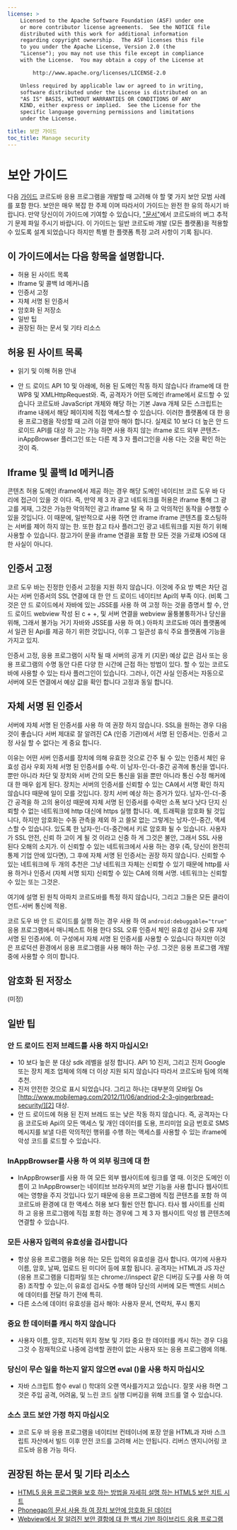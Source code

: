 ```yaml
---
license: >
    Licensed to the Apache Software Foundation (ASF) under one
    or more contributor license agreements.  See the NOTICE file
    distributed with this work for additional information
    regarding copyright ownership.  The ASF licenses this file
    to you under the Apache License, Version 2.0 (the
    "License"); you may not use this file except in compliance
    with the License.  You may obtain a copy of the License at

        http://www.apache.org/licenses/LICENSE-2.0

    Unless required by applicable law or agreed to in writing,
    software distributed under the License is distributed on an
    "AS IS" BASIS, WITHOUT WARRANTIES OR CONDITIONS OF ANY
    KIND, either express or implied.  See the License for the
    specific language governing permissions and limitations
    under the License.

title: 보안 가이드
toc_title: Manage security
---
```


# 보안 가이드

다음 [가이드](../../../index.html) 코르도바 응용 프로그램을 개발할 때 고려해 야 할 몇 가지 보안 모범 사례를 포함 한다. 보안은 매우 복잡 한 주제 이며 따라서이 가이드는 완전 한 유의 하시기 바랍니다. 만약 당신이이 가이드에 기여할 수 있습니다, ["문서"][1]에서 코르도바의 버그 추적기 문제 파일 주시기 바랍니다. 이 가이드는 일반 코르도바 개발 (모든 플랫폼)을 적용할 수 있도록 설계 되었습니다 하지만 특별 한 플랫폼 특정 고려 사항이 기록 됩니다.

 [1]: https://issues.apache.org/jira/browse/CB/component/12316407

## 이 가이드에서는 다음 항목을 설명합니다.

*   허용 된 사이트 목록
*   Iframe 및 콜백 Id 메커니즘
*   인증서 고정
*   자체 서명 된 인증서
*   암호화 된 저장소
*   일반 팁
*   권장된 하는 문서 및 기타 리소스

## 허용 된 사이트 목록

*   읽기 및 이해 허용 안내

*   안 드 로이드 API 10 및 아래에, 허용 된 도메인 작동 하지 않습니다 iframe에 대 한 WP8 및 XMLHttpRequest와. 즉, 공격자가 어떤 도메인 iframe에서 로드할 수 있습니다 코르도바 JavaScript 개체와 해당 하는 기본 Java 개체 모든 스크립트는 iframe 내에서 해당 페이지에 직접 액세스할 수 있습니다. 이러한 플랫폼에 대 한 응용 프로그램을 작성할 때 고려 이걸 받아 해야 합니다. 실제로 10 보다 더 높은 안 드 로이드 API를 대상 하 고는 가능 하면 사용 하지 않는 iframe 로드 외부 콘텐츠-inAppBrowser 플러그인 또는 다른 제 3 자 플러그인을 사용 다는 것을 확인 하는 것이 즉.

## Iframe 및 콜백 Id 메커니즘

콘텐츠 허용 도메인 iframe에서 제공 하는 경우 해당 도메인 네이티브 코르 도우 바 다리에 접근이 있을 것 이다. 즉, 만약 제 3 자 광고 네트워크를 허용은 iframe 통해 그 광고를 게재, 그것은 가능한 악의적인 광고 iframe 탈 옥 하 고 악의적인 동작을 수행할 수 있을 것입니다. 이 때문에, 일반적으로 사용 하면 안 iframe iframe 콘텐츠를 호스팅하는 서버를 제어 하지 않는 한. 또한 참고 타사 플러그인 광고 네트워크를 지원 하기 위해 사용할 수 있습니다. 참고가이 문을 iframe 연결을 포함 한 모든 것을 가로채 iOS에 대 한 사실이 아니다.

## 인증서 고정

코르 도우 바는 진정한 인증서 고정을 지원 하지 않습니다. 이것에 주요 방 벽은 차단 검사는 서버 인증서의 SSL 연결에 대 한 안 드 로이드 네이티브 Api의 부족 이다. (비록 그것은 안 드 로이드에서 자바에 있는 JSSE를 사용 하 여 고정 하는 것을 증명서 할 수, 안 드 로이드 webview 작성 된 c + +, 및 서버 연결을 webview 울퉁불퉁하거나 당신을 위해, 그래서 불가능 거기 자바와 JSSE를 사용 하 여.) 아파치 코르도바 여러 플랫폼에서 일관 된 Api를 제공 하기 위한 것입니다, 이후 그 일관성 휴식 주요 플랫폼에 기능을가지고 있지.

인증서 고정, 응용 프로그램이 시작 될 때 서버의 공개 키 (지문) 예상 값은 검사 또는 응용 프로그램의 수명 동안 다른 다양 한 시간에 근접 하는 방법이 있다. 할 수 있는 코르도바에 사용할 수 있는 타사 플러그인이 있습니다. 그러나, 이건 사실 인증서는 자동으로 서버에 모든 연결에서 예상 값을 확인 합니다 고정과 동일 합니다.

## 자체 서명 된 인증서

서버에 자체 서명 된 인증서를 사용 하 여 권장 하지 않습니다. SSL을 원하는 경우 다음 것이 좋습니다 서버 제대로 잘 알려진 CA (인증 기관)에서 서명 된 인증서는. 인증서 고정 사실 할 수 없다는 게 중요 합니다.

이유는 어떤 서버 인증서를 장치에 의해 유효한 것으로 간주 될 수 있는 인증서 체인 유효성 검사 우회 자체 서명 된 인증서를 수락. 이 남자-인-더-중간 공격에 통신을 엽니다. 뿐만 아니라 차단 및 장치와 서버 간의 모든 통신을 읽을 뿐만 아니라 통신 수정 해커에 대 한 매우 쉽게 된다. 장치는 서버의 인증서를 신뢰할 수 있는 CA에서 서명 확인 하지 않습니다 때문에 일이 모를 것입니다. 장치 서버 예상 하는 증거가 있다. 남자-인-더-중간 공격을 하 고의 용이성 때문에 자체 서명 된 인증서를 수락만 소폭 보다 낫다 단지 신뢰할 수 없는 네트워크에 http 대신에 https 실행 합니다. 예, 트래픽을 암호화 될 것입니다, 하지만 암호화는 수동 관측을 제외 하 고 쓸모 없는 그렇게는 남자-인-중간, 액세스할 수 있습니다. 있도록 한 남자-인-더-중간에서 키로 암호화 될 수 있습니다. 사용자가 SSL 안전, 신뢰 하 고이 게 될 것 이라고 신중 하 게 그것은 불안, 그래서 SSL 사용 된다 오해의 소지가. 이 신뢰할 수 있는 네트워크에서 사용 하는 경우 (즉, 당신이 완전히 통제 기업 안에 있다면), 그 후에 자체 서명 된 인증서는 권장 하지 않습니다. 신뢰할 수 있는 네트워크에 두 개의 추천은 그냥 네트워크 자체는 신뢰할 수 있기 때문에 http를 사용 하거나 인증서 (자체 서명 되지) 신뢰할 수 있는 CA에 의해 서명. 네트워크는 신뢰할 수 있는 또는 그것은.

여기에 설명 된 원칙 아파치 코르도바를 특정 하지 않습니다, 그리고 그들은 모든 클라이언트-서버 통신에 적용.

코르 도우 바 안 드 로이드를 실행 하는 경우 사용 하 여 `android:debuggable="true"` 응용 프로그램에서 매니페스트 허용 한다 SSL 오류 인증서 체인 유효성 검사 오류 자체 서명 된 인증서에. 이 구성에서 자체 서명 된 인증서를 사용할 수 있습니다 하지만 이것은 프로덕션 환경에서 응용 프로그램을 사용 해야 하는 구성. 그것은 응용 프로그램 개발 중에 사용할 수 의미 합니다.

## 암호화 된 저장소

(미정)

## 일반 팁

### 안 드 로이드 진저 브레드를 사용 하지 마십시오!

*   10 보다 높은 분 대상 sdk 레벨을 설정 합니다. API 10 진저, 그리고 진저 Google 또는 장치 제조 업체에 의해 더 이상 지원 되지 않습니다 따라서 코르도바 팀에 의해 추천. 
*   진저 안전한 것으로 표시 되었습니다. 그리고 하나는 대부분의 모바일 Os [http://www.mobilemag.com/2012/11/06/andriod-2-3-gingerbread-security/][2] 대상. 
*   안 드 로이드에 허용 된 진저 브레드 또는 낮은 작동 하지 않습니다. 즉, 공격자는 다음 코르도바 Api의 모든 액세스 및 개인 데이터를 도용, 프리미엄 요금 번호로 SMS 메시지를 보낼 다른 악의적인 행위를 수행 하는 액세스를 사용할 수 있는 iframe에 악성 코드를 로드할 수 있습니다. 

 [2]: http://bgr.com/2012/11/06/android-security-gingerbread-malware/

### InAppBrowser를 사용 하 여 외부 링크에 대 한

*   InAppBrowser를 사용 하 여 모든 외부 웹사이트에 링크를 열 때. 이것은 도메인 이름이 고 InAppBrowser는 네이티브 브라우저의 보안 기능을 사용 합니다 웹사이트에는 영향을 주지 것입니다 있기 때문에 응용 프로그램에 직접 콘텐츠를 포함 하 여 코르도바 환경에 대 한 액세스 허용 보다 훨씬 안전 합니다. 타사 웹 사이트를 신뢰 하 고 응용 프로그램에 직접 포함 하는 경우에 그 제 3 자 웹사이트 악성 웹 콘텐츠에 연결할 수 있습니다. 

### 모든 사용자 입력의 유효성을 검사합니다

*   항상 응용 프로그램을 허용 하는 모든 입력의 유효성을 검사 합니다. 여기에 사용자 이름, 암호, 날짜, 업로드 된 미디어 등에 포함 됩니다. 공격자는 HTML과 JS 자산 (응용 프로그램을 디컴파일 또는 chrome://inspect 같은 디버깅 도구를 사용 하 여 중) 조작할 수 있는,이 유효성 검사도 수행 해야 당신의 서버에 모든 백엔드 서비스에 데이터를 전달 하기 전에 특히. 
*   다른 소스에 데이터 유효성을 검사 해야: 사용자 문서, 연락처, 푸시 통지

### 중요 한 데이터를 캐시 하지 않습니다

*   사용자 이름, 암호, 지리적 위치 정보 및 기타 중요 한 데이터를 캐시 하는 경우 다음 그것 수 잠재적으로 나중에 검색할 권한이 없는 사용자 또는 응용 프로그램에 의해.

### 당신이 무슨 일을 하는지 알지 않으면 eval ()을 사용 하지 마십시오

*   자바 스크립트 함수 eval () 학대의 오랜 역사를가지고 있습니다. 잘못 사용 하면 그것은 주입 공격, 어려움, 및 느린 코드 실행 디버깅을 위해 코드를 열 수 있습니다. 

### 소스 코드 보안 가정 하지 마십시오

*   코르 도우 바 응용 프로그램을 네이티브 컨테이너에 포장 얻을 HTML과 자바 스크립트 자산에서 빌드 이후 안전 코드를 고려해 서는 안됩니다. 리버스 엔지니어링 코르도바 응용 가능 하다. 

## 권장된 하는 문서 및 기타 리소스

*   [HTML5 응용 프로그램을 보호 하는 방법을 자세히 설명 하는 HTML5 보안 치트 시트][3]
*   [Phonegap의 문서 사용 하 여 장치 보안에 암호화 된 데이터][4]
*   [Webview에서 잘 알려진 보안 결함에 대 한 백서 기반 하이브리드 응용 프로그램][5]

 [3]: https://www.owasp.org/index.php/HTML5_Security_Cheat_Sheet
 [4]: https://github.com/phonegap/phonegap/wiki/Platform-Security
 [5]: http://www.cis.syr.edu/~wedu/Research/paper/webview_acsac2011.pdf
